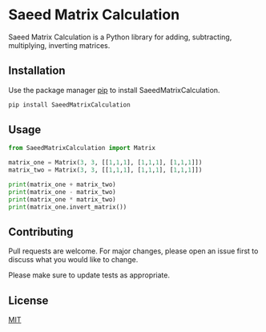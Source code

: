 # Saeed Matrix Calculation

Saeed Matrix Calculation is a Python library for adding, subtracting, multiplying, inverting matrices.

## Installation

Use the package manager [pip](https://pip.pypa.io/en/stable/) to install SaeedMatrixCalculation.

```bash
pip install SaeedMatrixCalculation
```

## Usage

```python
from SaeedMatrixCalculation import Matrix

matrix_one = Matrix(3, 3, [[1,1,1], [1,1,1], [1,1,1]])
matrix_two = Matrix(3, 3, [[1,1,1], [1,1,1], [1,1,1]])

print(matrix_one + matrix_two)
print(matrix_one - matrix_two)
print(matrix_one * matrix_two)
print(matrix_one.invert_matrix())
```

## Contributing
Pull requests are welcome. For major changes, please open an issue first to discuss what you would like to change.

Please make sure to update tests as appropriate.

## License
[MIT](https://choosealicense.com/licenses/mit/)